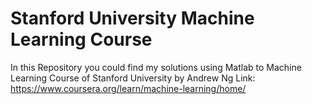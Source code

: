 # Stanford University Machine Learning Course
In this Repository you could find my solutions using Matlab to Machine Learning Course of Stanford University by Andrew Ng
Link: https://www.coursera.org/learn/machine-learning/home/